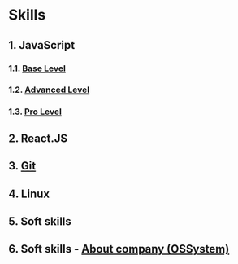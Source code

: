 # Skills

## 1. JavaScript

### 1.1. [Base Level](https://github.com/sergiy-mykhailov/JavaScript/blob/master/js_base_level.md)

### 1.2. [Advanced Level](https://github.com/sergiy-mykhailov/JavaScript/blob/master/js_asvanced_level.md)

### 1.3. [Pro Level](https://github.com/sergiy-mykhailov/JavaScript/blob/master/js_pro_level.md)

## 2. React.JS

## 3. [Git](https://github.com/sergiy-mykhailov/JavaScript/blob/master/git.md)

## 4. Linux

## 5. Soft skills

## 6. Soft skills - [About company (OSSystem)](https://github.com/sergiy-mykhailov/JavaScript/blob/master/soft_skills_company.md)
